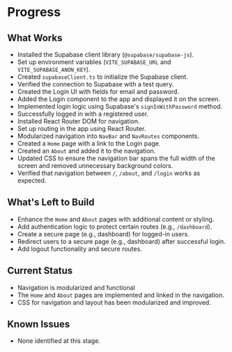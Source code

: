 # Progress

## What Works

- Installed the Supabase client library (`@supabase/supabase-js`).
- Set up environment variables (`VITE_SUPABASE_URL` and `VITE_SUPABASE_ANON_KEY`).
- Created `supabaseClient.ts` to initialize the Supabase client.
- Verified the connection to Supabase with a test query.
- Created the Login UI with fields for email and password.
- Added the Login component to the app and displayed it on the screen.
- Implemented login logic using Supabase's `signInWithPassword` method.
- Successfully logged in with a registered user.
- Installed React Router DOM for navigation.
- Set up routing in the app using React Router.
- Modularized navigation into `NavBar` and `NavRoutes` components.
- Created a `Home` page with a link to the Login page.
- Created an `About` and added it to the navigation.
- Updated CSS to ensure the navigation bar spans the full width of the screen and removed unnecessary background colors.
- Verified that navigation between `/`, `/about`, and `/login` works as expected.

## What's Left to Build

- Enhance the `Home` and `About` pages with additional content or styling.
- Add authentication logic to protect certain routes (e.g., `/dashboard`).
- Create a secure page (e.g., dashboard) for logged-in users.
- Redirect users to a secure page (e.g., dashboard) after successful login.
- Add logout functionality and secure routes.

## Current Status

- Navigation is modularized and functional
- The `Home` and `About` pages are implemented and linked in the navigation.
- CSS for navigation and layout has been modularized and improved.

## Known Issues

- None identified at this stage.
